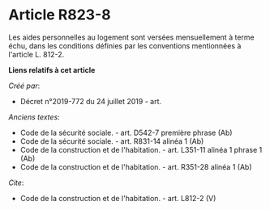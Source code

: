 # Article R823-8

Les aides personnelles au logement sont versées mensuellement à terme échu, dans les conditions définies par les conventions
mentionnées à l'article L. 812-2.

**Liens relatifs à cet article**

_Créé par_:

  - Décret n°2019-772 du 24 juillet 2019 - art.

_Anciens textes_:

  - Code de la sécurité sociale. - art. D542-7 première phrase (Ab)
  - Code de la sécurité sociale. - art. R831-14 alinéa 1 (Ab)
  - Code de la construction et de l'habitation. - art. L351-11 alinéa 1 phrase 1 (Ab)
  - Code de la construction et de l'habitation. - art. R351-28 alinéa 1 (Ab)

_Cite_:

  - Code de la construction et de l'habitation. - art. L812-2 (V)
